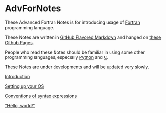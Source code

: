 # AdvForNotes

These Advanced Fortran Notes is for introducing usage of [Fortran](https://fortran-lang.org/) programming language.

These Notes are written in [GitHub Flavored Markdown](https://github.github.com/gfm/) and hanged on [these Github Pages](https://gasinan.github.io/AdvForNotes).

People who read these Notes should be familiar in using some other programming languages, especially [Python](https://www.python.org/) and [C](https://www.open-std.org/jtc1/sc22/wg14/).

These Notes are under developments and will be updated very slowly.

<!--Introduction-->
[Introduction](https://gasinan.github.io/AdvForNotes/Introduction)

<!--Setting_up_your_OS-->
[Setting up your OS](https://gasinan.github.io/AdvForNotes/Setting_up_your_OS)

<!--Conventions_of_syntax_expressions-->
[Conventions of syntax expressions](https://gasinan.github.io/AdvForNotes/Conventions_of_syntax_expressions)

<!--Hello_world-->
["Hello, world!"](https://gasinan.github.io/AdvForNotes/Hello_world)
